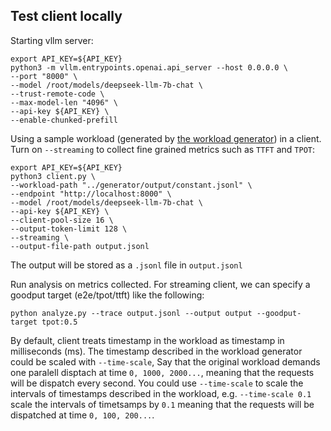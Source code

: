 ## Test client locally

Starting vllm server:


```shell
export API_KEY=${API_KEY}
python3 -m vllm.entrypoints.openai.api_server --host 0.0.0.0 \
--port "8000" \
--model /root/models/deepseek-llm-7b-chat \
--trust-remote-code \
--max-model-len "4096" \
--api-key ${API_KEY} \
--enable-chunked-prefill
```

Using a sample workload (generated by [the workload generator](../generator/README.md)) in a client. Turn on `--streaming` to collect fine grained metrics such as `TTFT` and  `TPOT`:

```shell
export API_KEY=${API_KEY}
python3 client.py \
--workload-path "../generator/output/constant.jsonl" \
--endpoint "http://localhost:8000" \
--model /root/models/deepseek-llm-7b-chat \
--api-key ${API_KEY} \
--client-pool-size 16 \
--output-token-limit 128 \
--streaming \
--output-file-path output.jsonl 
```
The output will be stored as a `.jsonl` file in `output.jsonl`

Run analysis on metrics collected. For streaming client, we can specify a goodput target (e2e/tpot/ttft) like the following: 

```shell
python analyze.py --trace output.jsonl --output output --goodput-target tpot:0.5
```

By default, client treats timestamp in the workload as timestamp in milliseconds (ms). The timestamp described in the workload generator could be scaled with `--time-scale`, Say that the original workload demands one paralell disptach at time `0, 1000, 2000...`, meaning that the requests will be dispatch every second. You could use `--time-scale` to scale the intervals of timestamps described in the workload, e.g. `--time-scale 0.1` scale the intervals of timetsamps by `0.1` meaning that the requests will be dispatched at time `0, 100, 200...`. 